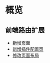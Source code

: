 # 概览

## 前端路由扩展

- [新增页面](/plugin-samples/router/add-page)
- [新增插件配置页](/plugin-samples/router/add-plugin-settings-page)
- [修改页面布局](/plugin-samples/modify-layout)
